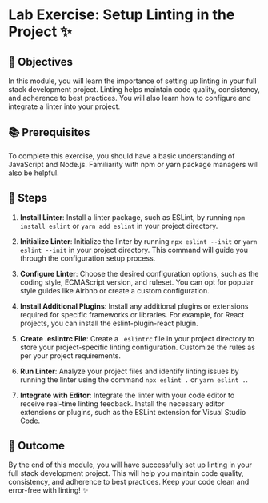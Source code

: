 # Lab Exercise: Setup Linting in the Project ✨

## 🎯 Objectives

In this module, you will learn the importance of setting up linting in your full stack development project. Linting helps maintain code quality, consistency, and adherence to best practices. You will also learn how to configure and integrate a linter into your project.

## 📚 Prerequisites

To complete this exercise, you should have a basic understanding of JavaScript and Node.js. Familiarity with npm or yarn package managers will also be helpful.

## 🚀 Steps

1. **Install Linter**: Install a linter package, such as ESLint, by running `npm install eslint` or `yarn add eslint` in your project directory.

2. **Initialize Linter**: Initialize the linter by running `npx eslint --init` or `yarn eslint --init` in your project directory. This command will guide you through the configuration setup process.

3. **Configure Linter**: Choose the desired configuration options, such as the coding style, ECMAScript version, and ruleset. You can opt for popular style guides like Airbnb or create a custom configuration.

4. **Install Additional Plugins**: Install any additional plugins or extensions required for specific frameworks or libraries. For example, for React projects, you can install the eslint-plugin-react plugin.

5. **Create .eslintrc File**: Create a `.eslintrc` file in your project directory to store your project-specific linting configuration. Customize the rules as per your project requirements.

6. **Run Linter**: Analyze your project files and identify linting issues by running the linter using the command `npx eslint .` or `yarn eslint .`.

7. **Integrate with Editor**: Integrate the linter with your code editor to receive real-time linting feedback. Install the necessary editor extensions or plugins, such as the ESLint extension for Visual Studio Code.

## 🎉 Outcome

By the end of this module, you will have successfully set up linting in your full stack development project. This will help you maintain code quality, consistency, and adherence to best practices. Keep your code clean and error-free with linting! ✨